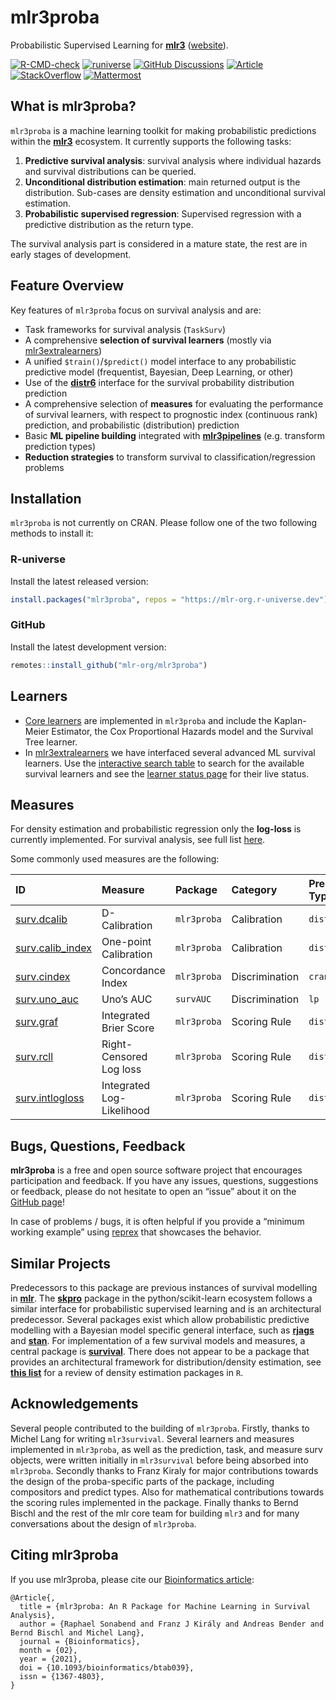 
# mlr3proba

Probabilistic Supervised Learning for
**[mlr3](https://github.com/mlr-org/mlr3/)**
([website](https://mlr3proba.mlr-org.com/)).

<!-- badges: start -->

[![R-CMD-check](https://github.com/mlr-org/mlr3proba/actions/workflows/r-cmd-check.yml/badge.svg)](https://github.com/mlr-org/mlr3proba/actions/workflows/r-cmd-check.yml)
[![runiverse](https://mlr-org.r-universe.dev/badges/mlr3proba)](https://mlr-org.r-universe.dev/mlr3proba)
[![GitHub
Discussions](https://img.shields.io/github/discussions/mlr-org/mlr3proba?logo=github&label=Discussions%20Q%26A&color=FFE600)](https://github.com/mlr-org/mlr3proba/discussions)
[![Article](https://img.shields.io/badge/Article-10.1093%2Fbioinformatics%2Fbtab039-brightgreen)](https://doi.org/10.1093/bioinformatics/btab039)
[![StackOverflow](https://img.shields.io/badge/stackoverflow-mlr3-orange.svg?color=pink)](https://stackoverflow.com/questions/tagged/mlr3)
[![Mattermost](https://img.shields.io/badge/chat-mattermost-orange.svg?color=pink)](https://lmmisld-lmu-stats-slds.srv.mwn.de/mlr_invite/)
<!-- badges: end -->

## What is mlr3proba?

`mlr3proba` is a machine learning toolkit for making probabilistic
predictions within the **[mlr3](https://github.com/mlr-org/mlr3)**
ecosystem. It currently supports the following tasks:

1.  **Predictive survival analysis**: survival analysis where individual
    hazards and survival distributions can be queried.
2.  **Unconditional distribution estimation**: main returned output is
    the distribution. Sub-cases are density estimation and unconditional
    survival estimation.
3.  **Probabilistic supervised regression**: Supervised regression with
    a predictive distribution as the return type.

The survival analysis part is considered in a mature state, the rest are
in early stages of development.

## Feature Overview

Key features of `mlr3proba` focus on survival analysis and are:

- Task frameworks for survival analysis (`TaskSurv`)
- A comprehensive **selection of survival learners** (mostly via
  [mlr3extralearners](https://github.com/mlr-org/mlr3extralearners/))
- A unified `$train()`/`$predict()` model interface to any probabilistic
  predictive model (frequentist, Bayesian, Deep Learning, or other)
- Use of the
  **[distr6](https://github.com/alan-turing-institute/distr6)**
  interface for the survival probability distribution prediction
- A comprehensive selection of **measures** for evaluating the
  performance of survival learners, with respect to prognostic index
  (continuous rank) prediction, and probabilistic (distribution)
  prediction
- Basic **ML pipeline building** integrated with
  **[mlr3pipelines](https://github.com/mlr-org/mlr3pipelines)**
  (e.g. transform prediction types)
- **Reduction strategies** to transform survival to
  classification/regression problems

## Installation

`mlr3proba` is not currently on CRAN. Please follow one of the two
following methods to install it:

### R-universe

Install the latest released version:

``` r
install.packages("mlr3proba", repos = "https://mlr-org.r-universe.dev")
```

### GitHub

Install the latest development version:

``` r
remotes::install_github("mlr-org/mlr3proba")
```

## Learners

- [Core
  learners](https://mlr3proba.mlr-org.com/reference/index.html#survival-learners)
  are implemented in `mlr3proba` and include the Kaplan-Meier Estimator,
  the Cox Proportional Hazards model and the Survival Tree learner.
- In [mlr3extralearners](https://github.com/mlr-org/mlr3extralearners)
  we have interfaced several advanced ML survival learners. Use the
  [interactive search table](https://mlr-org.com/learners.html) to
  search for the available survival learners and see the [learner status
  page](https://mlr3extralearners.mlr-org.com/articles/learner_status.html)
  for their live status.

## Measures

For density estimation and probabilistic regression only the
**log-loss** is currently implemented. For survival analysis, see full
list
[here](https://mlr3proba.mlr-org.com/reference/index.html#survival-measures).

Some commonly used measures are the following:

| ID | Measure | Package | Category | Prediction Type |
|:---|:---|:---|:---|:---|
| [surv.dcalib](https://mlr3proba.mlr-org.com/reference/mlr_measures_surv.dcalib.html) | D-Calibration | `mlr3proba` | Calibration | `distr` |
| [surv.calib_index](https://mlr3proba.mlr-org.com/reference/mlr_measures_surv.calib_index.html) | One-point Calibration | `mlr3proba` | Calibration | `distr` |
| [surv.cindex](https://mlr3proba.mlr-org.com/reference/mlr_measures_surv.cindex.html) | Concordance Index | `mlr3proba` | Discrimination | `crank` |
| [surv.uno_auc](https://mlr3proba.mlr-org.com/reference/mlr_measures_surv.uno_auc.html) | Uno’s AUC | `survAUC` | Discrimination | `lp` |
| [surv.graf](https://mlr3proba.mlr-org.com/reference/mlr_measures_surv.graf.html) | Integrated Brier Score | `mlr3proba` | Scoring Rule | `distr` |
| [surv.rcll](https://mlr3proba.mlr-org.com/reference/mlr_measures_surv.rcll.html) | Right-Censored Log loss | `mlr3proba` | Scoring Rule | `distr` |
| [surv.intlogloss](https://mlr3proba.mlr-org.com/reference/mlr_measures_surv.intlogloss.html) | Integrated Log-Likelihood | `mlr3proba` | Scoring Rule | `distr` |

## Bugs, Questions, Feedback

**mlr3proba** is a free and open source software project that encourages
participation and feedback. If you have any issues, questions,
suggestions or feedback, please do not hesitate to open an “issue” about
it on the [GitHub page](https://github.com/mlr-org/mlr3proba/issues)!

In case of problems / bugs, it is often helpful if you provide a
“minimum working example” using [reprex](https://reprex.tidyverse.org/)
that showcases the behavior.

## Similar Projects

Predecessors to this package are previous instances of survival
modelling in **[mlr](https://github.com/mlr-org/mlr)**. The
**[skpro](https://github.com/alan-turing-institute/skpro)** package in
the python/scikit-learn ecosystem follows a similar interface for
probabilistic supervised learning and is an architectural predecessor.
Several packages exist which allow probabilistic predictive modelling
with a Bayesian model specific general interface, such as
**[rjags](https://CRAN.R-project.org/package=rjags)** and
**[stan](https://github.com/stan-dev/rstan)**. For implementation of a
few survival models and measures, a central package is
**[survival](https://github.com/therneau/survival)**. There does not
appear to be a package that provides an architectural framework for
distribution/density estimation, see **[this
list](https://vita.had.co.nz/papers/density-estimation.pdf)** for a
review of density estimation packages in `R`.

## Acknowledgements

Several people contributed to the building of `mlr3proba`. Firstly,
thanks to Michel Lang for writing `mlr3survival`. Several learners and
measures implemented in `mlr3proba`, as well as the prediction, task,
and measure surv objects, were written initially in `mlr3survival`
before being absorbed into `mlr3proba`. Secondly thanks to Franz Kiraly
for major contributions towards the design of the proba-specific parts
of the package, including compositors and predict types. Also for
mathematical contributions towards the scoring rules implemented in the
package. Finally thanks to Bernd Bischl and the rest of the mlr core
team for building `mlr3` and for many conversations about the design of
`mlr3proba`.

## Citing mlr3proba

If you use mlr3proba, please cite our [Bioinformatics
article](https://doi.org/10.1093/bioinformatics/btab039):

    @Article{,
      title = {mlr3proba: An R Package for Machine Learning in Survival Analysis},
      author = {Raphael Sonabend and Franz J Király and Andreas Bender and Bernd Bischl and Michel Lang},
      journal = {Bioinformatics},
      month = {02},
      year = {2021},
      doi = {10.1093/bioinformatics/btab039},
      issn = {1367-4803},
    }
